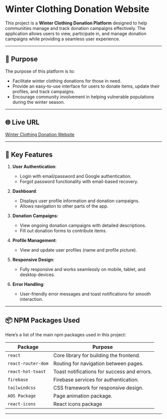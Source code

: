 # Winter Clothing Donation Website

This project is a **Winter Clothing Donation Platform** designed to help communities manage and track donation campaigns effectively. The application allows users to view, participate in, and manage donation campaigns while providing a seamless user experience.

---

## 🌟 **Purpose**
The purpose of this platform is to:
- Facilitate winter clothing donations for those in need.
- Provide an easy-to-use interface for users to donate items, update their profiles, and track campaigns.
- Encourage community involvement in helping vulnerable populations during the winter season.

---

## 🌐 **Live URL**
[Winter Clothing Donation Website](https://winter-clothing-donation-website.netlify.app)

---

## 🔑 **Key Features**
1. **User Authentication**:
   - Login with email/password and Google authentication.
   - Forgot password functionality with email-based recovery.

2. **Dashboard**:
   - Displays user profile information and donation campaigns.
   - Allows navigation to other parts of the app.

3. **Donation Campaigns**:
   - View ongoing donation campaigns with detailed descriptions.
   - Fill out donation forms to contribute items.

4. **Profile Management**:
   - View and update user profiles (name and profile picture).

5. **Responsive Design**:
   - Fully responsive and works seamlessly on mobile, tablet, and desktop devices.

6. **Error Handling**:
   - User-friendly error messages and toast notifications for smooth interaction.

---

## 📦 **NPM Packages Used**
Here’s a list of the main npm packages used in this project:

| Package            | Purpose                                       |
|--------------------|-----------------------------------------------|
| `react`            | Core library for building the frontend.      |
| `react-router-dom` | Routing for navigation between pages.        |
| `react-hot-toast`  | Toast notifications for success and errors.  |
| `firebase`         | Firebase services for authentication.        |
| `tailwindcss`      | CSS framework for responsive design.         |
| `AOS Package`      | Page animation package.         |
| `react-icons`      | React icons package         |

---
